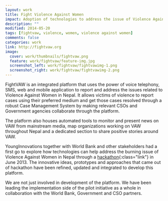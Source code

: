 ```yaml
---
layout: work
title: Fight Violence Against Women
impact: Adoption of technologies to address the issue of Violence Against Women
description: ""
modified: 2014-05-20
tags: [fightvaw, violence, women, violence against women]
comments: false
categories: work
link: http://fightvaw.org
image:
  cover: work/thumbnails/fightvaw.png
  feature: work/fightvaw/feature-img.jpg
  screenshot_left: work/fightvaw/fightvawimg-1.png
  screenshot_right: work/fightvaw/fightvawimg-2.png
---
```


FightVAW is an integrated platform that uses the power of voice telephony, SMS, web and mobile application to report and address the issues related to Violence Against Women in Nepal. It allows victims of violence to report cases using their preferred medium and get those cases resolved through a robust Case Management System by making relevant CSOs and Government agencies collaborate through the platform. 


The platform also houses automated tools to monitor and present news on VAW from mainstream media, map organizations working on VAW throughout Nepal and a dedicated section to share positive stories around VAW.

YoungInnovations together with World Bank and other stakeholders had a first go to explore how technologies can help address the burning issue of Violence Against Women in Nepal through a [hackathon](http://www.vawhack.org){:class="link"} in June 2013. The innovative ideas, prototypes and approaches that came out of hackathon have been refined, updated and integrated to develop this platform.

We are not just involved in development of the platform. We have been leading the implementation side of the pilot initiative as a whole in collaboration with the World Bank, Government and CSO partners.